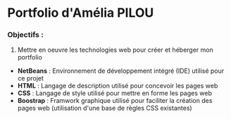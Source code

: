 # Portfolio d'Amélia PILOU
### Objectifs :

1. Mettre en oeuvre les technologies web pour créer et héberger mon portfolio

- **NetBeans** : Environnement de développement intégré (IDE) utilisé pour ce projet
- **HTML** : Langage de description utilisé pour concevoir les pages web
- **CSS** : Langage de style utilisé pour mettre en forme les pages web
- **Boostrap** : Framwork graphique utilisé pour faciliter la création des pages web (utilisation d'une base de règles CSS existantes)
